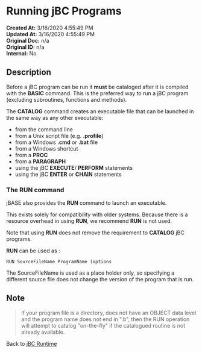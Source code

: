 # Running jBC Programs

**Created At:** 3/16/2020 4:55:49 PM  
**Updated At:** 3/16/2020 4:55:49 PM  
**Original Doc:** n/a  
**Original ID:** n/a  
**Internal:** No  

## Description

Before a jBC program can be run it **must** be cataloged after it is compiled with the **BASIC** command. This is the preferred way to run a jBC program (excluding subroutines, functions and methods).

The **CATALOG** command creates an executable file that can be launched in the same way as any other executable:

- from the command line
- from a Unix script file (e.g. **.profile**)
- from a Windows **.cmd** or **.bat** file
- from a Windows shortcut
- from a **PROC**
- from a **PARAGRAPH**
- using the jBC **EXECUTE**/ **PERFORM** statements
- using the jBC **ENTER** or **CHAIN** statements

### The RUN command

jBASE also provides the **RUN** command to launch an executable.

This exists solely for compatibility with older systems. Because there is a resource overhead in using **RUN**, we recommend **RUN** is not used.

Note that using **RUN** does not remove the requirement to **CATALOG** jBC programs.

**RUN** can be used as :

```
RUN SourceFileName ProgramName (options
```

The SourceFileName is used as a place holder only, so specifying a different source file does not change the version of the program that is run.

## Note

>If your program file is a directory, does not have an OBJECT data level and the program name does not end in ".b", then the RUN operation will attempt to catalog "on-the-fly" if the catalogued routine is not already available.

Back to [jBC Runtime](./../README.md)
